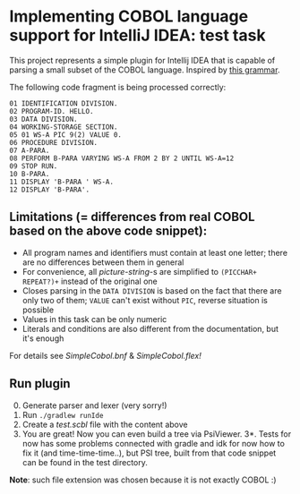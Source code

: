 # Implementing COBOL language support for IntelliJ IDEA: test task

This project represents a simple plugin for Intellij IDEA that is capable of parsing a small subset of the COBOL language.
Inspired by [this grammar](https://www.cs.vu.nl/~x/grammars/vs-cobol-ii/index.html).

The following code fragment is being processed correctly:

```
01 IDENTIFICATION DIVISION.
02 PROGRAM-ID. HELLO.
03 DATA DIVISION.
04 WORKING-STORAGE SECTION.
05 01 WS-A PIC 9(2) VALUE 0.
06 PROCEDURE DIVISION.
07 A-PARA.
08 PERFORM B-PARA VARYING WS-A FROM 2 BY 2 UNTIL WS-A=12
09 STOP RUN.
10 B-PARA.
11 DISPLAY 'B-PARA ' WS-A.
12 DISPLAY 'B-PARA'.
```

## Limitations (= differences from real COBOL based on the above code snippet):

- All program names and identifiers must contain at least one letter; there are no differences between them in general
- For convenience, all _picture-string_-s are simplified to `(PICCHAR+ REPEAT?)+` instead of the original one
- Closes parsing in the `DATA DIVISION` is based on the fact that there are only two of them; `VALUE` can't exist without `PIC`, reverse situation is possible
- Values in this task can be only numeric
- Literals and conditions are also different from the documentation, but it's enough

For details see _SimpleCobol.bnf_ & _SimpleCobol.flex!_

## Run plugin
0. Generate parser and lexer (very sorry!)
1. Run `./gradlew runIde`
2. Create a _test.scbl_ file with the content above
3. You are great! Now you can even build a tree via PsiViewer.
3*. Tests for now has some problems connected with gradle and idk for now how to fix it (and time-time-time..), but PSI tree, built from that code snippet can be found in the test directory.
 
__Note__: such file extension was chosen because it is not exactly COBOL :)
